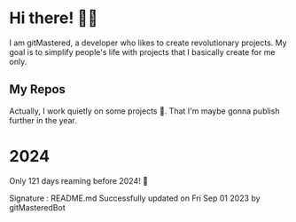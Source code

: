 
# Hi there! 🙋‍♂️
I am gitMastered, a developer who likes to create revolutionary projects.
My goal is to simplify people's life with projects that I basically create for me only.

## My Repos
Actually, I work quietly on some projects 👀. That I'm maybe gonna publish further in the year.

# 2024
Only 121 days reaming before 2024! 🙌

Signature : README.md Successfully updated on Fri Sep 01 2023 by gitMasteredBot

